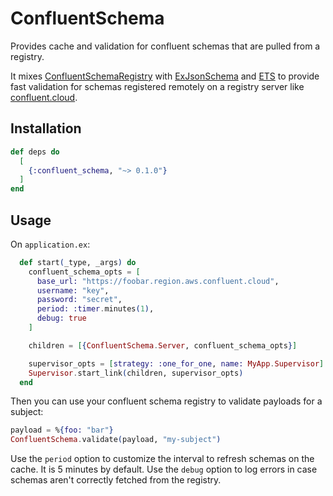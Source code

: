 # ConfluentSchema

Provides cache and validation for confluent schemas that are pulled from a registry.

It mixes [ConfluentSchemaRegistry](https://github.com/cogini/confluent_schema_registry) with
[ExJsonSchema](https://github.com/jonasschmidt/ex_json_schema/) and [ETS](https://www.erlang.org/doc/man/ets.html)
to provide fast validation for schemas registered remotely on a registry server like [confluent.cloud](confluent.cloud).

## Installation

```elixir
def deps do
  [
    {:confluent_schema, "~> 0.1.0"}
  ]
end
```

## Usage
On `application.ex`:

```elixir
  def start(_type, _args) do
    confluent_schema_opts = [
      base_url: "https://foobar.region.aws.confluent.cloud",
      username: "key",
      password: "secret",
      period: :timer.minutes(1),
      debug: true
    ]

    children = [{ConfluentSchema.Server, confluent_schema_opts}]

    supervisor_opts = [strategy: :one_for_one, name: MyApp.Supervisor]
    Supervisor.start_link(children, supervisor_opts)
  end
```

Then you can use your confluent schema registry to validate payloads for a subject:

```elixir
payload = %{foo: "bar"}
ConfluentSchema.validate(payload, "my-subject")
```

Use the `period` option to customize the interval to refresh schemas on the cache. It is 5 minutes by default.
Use the `debug` option to log errors in case schemas aren't correctly fetched from the registry.
